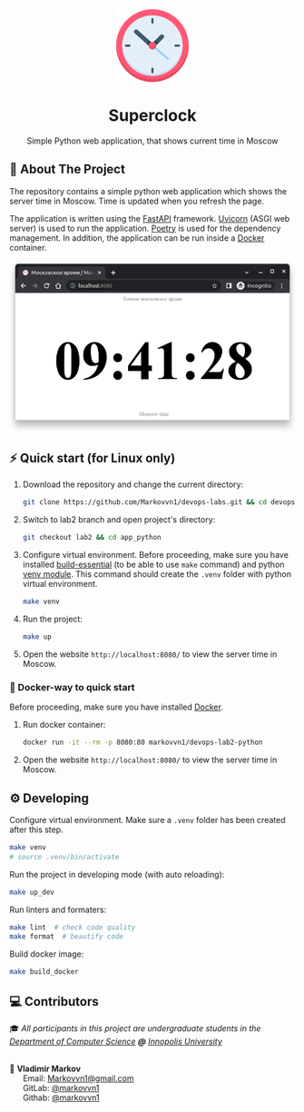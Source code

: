 <div align="center">
  <img src=".github/logo.png" height="128px"/><br/>
  <h1>Superclock</h1>
  <p>Simple Python web application, that shows current time in Moscow</a></p>
</div>






## 📝 About The Project
The repository contains a simple python web application which shows the server time in Moscow. Time is updated when you refresh the page.

The application is written using the [FastAPI](https://fastapi.tiangolo.com/) framework. [Uvicorn](https://www.uvicorn.org/) (ASGI web server) is used to run the application. [Poetry](https://python-poetry.org/) is used for the dependency management. In addition, the application can be run inside a [Docker](https://www.docker.com/) container.

<div align="center">
  <img src=".github/web_demo.png" width="600px"/>
</div>



## ⚡️ Quick start (for Linux only)

1. Download the repository and change the current directory:

   ```bash
   git clone https://github.com/Markovvn1/devops-labs.git && cd devops-labs
   ```

2. Switch to lab2 branch and open project's directory:

   ```bash
   git checkout lab2 && cd app_python
   ```

3. Configure virtual environment. Before proceeding, make sure you have installed [build-essential](https://packages.debian.org/en/sid/build-essential) (to be able to use `make` command) and python [venv module](https://docs.python.org/3/library/venv.html). This command should create the `.venv` folder with python virtual environment.

   ```bash
   make venv
   ```

4. Run the project: 

   ```bash
   make up
   ```

5. Open the website `http://localhost:8080/` to view the server time in Moscow.

### :whale: Docker-way to quick start

Before proceeding, make sure you have installed [Docker](https://docs.docker.com/engine/install/).

1. Run docker container:

   ```bash
   docker run -it --rm -p 8080:80 markovvn1/devops-lab2-python
   ```

2. Open the website `http://localhost:8080/` to view the server time in Moscow.

## ⚙️ Developing

Configure virtual environment. Make sure a `.venv` folder has been created after this step.

```bash
make venv
# source .venv/bin/activate
```

Run the project in developing mode (with auto reloading):

```bash
make up_dev
```

Run linters and formaters:
```bash
make lint  # check code quality
make format  # beautify code
```

Build docker image:

```bash
make build_docker
```

## :computer: Contributors

<p>

  :mortar_board: <i>All participants in this project are undergraduate students in the <a href="https://apply.innopolis.university/en/bachelor/">Department of Computer Science</a> <b>@</b> <a href="https://innopolis.university/">Innopolis University</a></i> <br> <br>

  :boy: <b>Vladimir Markov</b> <br>
  &nbsp;&nbsp;&nbsp;&nbsp;&nbsp; Email: <a>Markovvn1@gmail.com</a> <br>
  &nbsp;&nbsp;&nbsp;&nbsp;&nbsp; GitLab: <a href="https://gitlab.com/markovvn1">@markovvn1</a> <br>
  &nbsp;&nbsp;&nbsp;&nbsp;&nbsp; Githab: <a href="https://github.com/markovvn1">@markovvn1</a> <br>
</p>